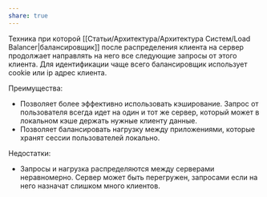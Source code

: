 ```yaml
---
share: true
---
```


Техника при которой [[Статьи/Архитектура/Архитектура Систем/Load Balancer|балансировщик]] после распределения клиента на сервер продолжает направлять на него все следующие запросы от этого клиента.
Для идентификации чаще всего балансировщик использует cookie или ip адрес клиента.

Преимущества:
- Позволяет более эффективно использовать кэширование. Запрос от пользователя всегда идет на один и тот же сервер, который может в локальном кэше держать нужные клиенту данные.
- Позволяет балансировать нагрузку между приложениями, которые хранят сессии пользователей локально.

Недостатки:
- Запросы и нагрузка распределяются между серверами неравномерно. Сервер может быть перегружен, запросами если на него назначат слишком много клиентов. 